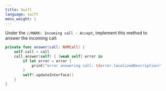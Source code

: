 ```yaml
---
title: Swift
language: swift
menu_weight: 1
---
```


Under the `//MARK: Incoming call - Accept`, implement this method to answer the incoming call:

```swift
private func answer(call: NXMCall) {
    self.call = call
    call.answer(self) { [weak self] error in
        if let error = error {
            print("error answering call: \(error.localizedDescription)")
        }
        self?.updateInterface()
    }
}
```